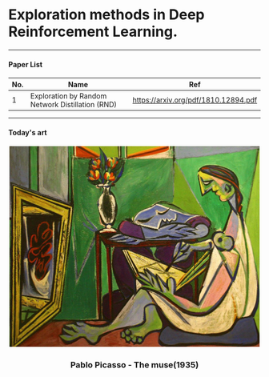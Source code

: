 # Exploration methods in Deep Reinforcement Learning.

- - -

#### Paper List

|No.|Name|Ref|
|---|---|---|
|1|Exploration by Random Network Distillation (RND)|https://arxiv.org/pdf/1810.12894.pdf|

- - -

#### Today's art
<div align="center">
    <img src="https://github.com/LeejwUniverse/RL_Exploration_Pytorch/blob/master/arts/The muse(1935)_picasso.jpg" width="500">
</div>

<h3 align="center"> Pablo Picasso - The muse(1935) </h3>

